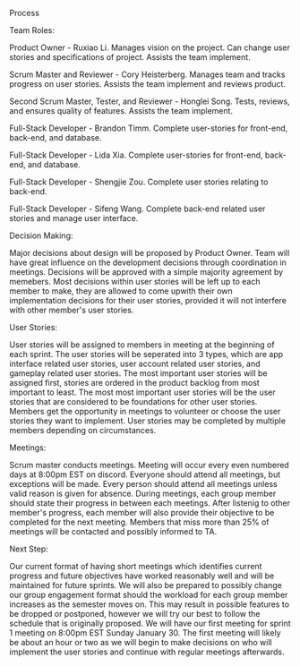 Process

Team Roles:

Product Owner - Ruxiao Li. Manages vision on the project. Can change user stories and specifications of project. Assists the team implement.

Scrum Master and Reviewer - Cory Heisterberg. Manages team and tracks progress on user stories. Assists the team implement and reviews product.

Second Scrum Master, Tester, and Reviewer - Honglei Song. Tests, reviews, and ensures quality of features.  Assists the team implement.

Full-Stack Developer - Brandon Timm. Complete user-stories for front-end, back-end, and database.

Full-Stack Developer - Lida Xia. Complete user-stories for front-end, back-end, and database.

Full-Stack Developer - Shengjie Zou. Complete user stories relating to back-end.

Full-Stack Developer - Sifeng Wang. Complete back-end related user stories and manage user interface.


Decision Making: 

Major decisions about design will be proposed by Product Owner. Team will have great influence on the development decisions through coordination in meetings. Decisions will be approved with a simple majority agreement by memebers. Most decisions within user stories will be left up to each member to make, they are allowed to come upwith their own implementation decisions for their user stories, provided it will not interfere with other member's user stories.

User Stories:

User stories will be assigned to members in meeting at the beginning of each sprint. The user stories will be seperated into 3 types, which are app interface related user stories, user account related user stories, and gameplay related user stories. The most important user stories will be assigned first, stories are ordered in the product backlog from most important to least. The most most important user stories will be the user stories that are considered to be foundations for other user stories.  Members get the opportunity in meetings to volunteer or choose the user stories they want to implement. User stories may be completed by multiple members depending on circumstances.

Meetings:

Scrum master conducts meetings. Meeting will occur every even numbered days at 8:00pm EST on discord. Everyone should attend all meetings, but exceptions will be made. Every person should attend all meetings unless valid reason is given for absence. During meetings, each group member should state their progress in between each meetings. After listenig to other member's progress, each member will also provide their objective to be completed for the next meeting. Members that miss more than 25% of meetings will be contacted and possibly informed to TA. 

Next Step:

Our current format of having short meetings which identifies current progress and future objectives have worked reasonably well and will be maintained for future sprints. We will also be prepared to possibly change our group engagement format should the workload for each group member increases as the semester moves on. This may result in possible features to be dropped or postponed, however we will try our best to follow the schedule that is originally proposed. We will have our first meeting for sprint 1 meeting on 8:00pm EST Sunday January 30. The first meeting will likely be about an hour or two as we will begin to make decisions on who will implement the user stories and continue with regular meetings afterwards.
